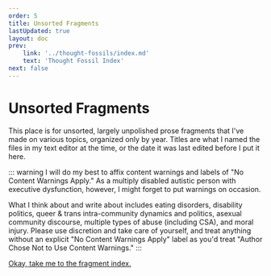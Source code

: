```yaml
---
order: 5
title: Unsorted Fragments
lastUpdated: true
layout: doc
prev:
    link: '../thought-fossils/index.md'
    text: 'Thought Fossil Index'
next: false
---
```

# Unsorted Fragments

This place is for unsorted, largely unpolished prose fragments that I've made on various topics, organized only by year. Titles are what I named the files in my text editor at the time, or the date it was last edited before I put it here.

::: warning
I will do my best to affix content warnings and labels of "No Content Warnings Apply." As a multiply disabled autistic person with executive dysfunction, however, I might forget to put warnings on occasion.

What I think about and write about includes eating disorders, disability politics, queer & trans intra-community dynamics and politics, asexual community discourse, multiple types of abuse (including CSA), and moral injury. Please use discretion and take care of yourself, and treat anything without an explicit "No Content Warnings Apply" label as you'd treat "Author Chose Not to Use Content Warnings."
:::

<a href="fragments">Okay, take me to the fragment index.</a>
